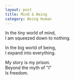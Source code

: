 ```yaml
---
layout: post
title: Mind & Being
category: Being Human 
---
```


In the tiny world of mind,  
I am squeezed down to nothing.

In the big world of being,  
I expand into everything.

My story is my prison.  
Beyond the myth of "I"  
Is freedom.
